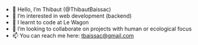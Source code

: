 - 👋 Hello, I’m Thibaut (@ThibautBaissac)
- 👀 I’m interested in web development (backend)
- 🌱 I learnt to code at Le Wagon
- 💞️ I’m looking to collaborate on projects with human or ecological focus
- 📫 You can reach me here: tbaissac@gmail.com
